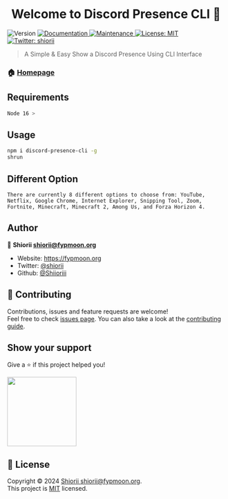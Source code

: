 <h1 align="center">Welcome to Discord Presence CLI 👋</h1>
<p>
  <img alt="Version" src="https://img.shields.io/badge/version-1.0.0-blue.svg?cacheSeconds=2592000" />
  <a href="https://github.com/Shiioriii/DiscordRichPresenceCLI#readme" target="_blank">
    <img alt="Documentation" src="https://img.shields.io/badge/documentation-yes-brightgreen.svg" />
  </a>
  <a href="https://github.com/Shiioriii/DiscordRichPresenceCLI/graphs/commit-activity" target="_blank">
    <img alt="Maintenance" src="https://img.shields.io/badge/Maintained%3F-yes-green.svg" />
  </a>
  <a href="https://github.com/Shiioriii/DiscordRichPresenceCLI/blob/main/LICENSE" target="_blank">
    <img alt="License: MIT" src="https://img.shields.io/github/license/Shiioriii/Discord-Presence-CLI" />
  </a>
  <a href="https://twitter.com/shiorii" target="_blank">
    <img alt="Twitter: shiorii" src="https://img.shields.io/twitter/follow/shiorii.svg?style=social" />
  </a>
</p>

> A Simple & Easy Show a Discord Presence Using CLI Interface

### 🏠 [Homepage](https://github.com/Shiioriii/DiscordRichPresenceCLI#readme)

## Requirements

```sh
Node 16 >
```

## Usage

```sh
npm i discord-presence-cli -g
shrun
```
## Different Option
```
There are currently 8 different options to choose from: YouTube, Netflix, Google Chrome, Internet Explorer, Snipping Tool, Zoom, Fortnite, Minecraft, Minecraft 2, Among Us, and Forza Horizon 4.
```

## Author

👤 **Shiorii <shiorii@fypmoon.org>**

* Website: https://fypmoon.org
* Twitter: [@shiorii](https://twitter.com/shiorii)
* Github: [@Shiioriii](https://github.com/Shiioriii)

## 🤝 Contributing

Contributions, issues and feature requests are welcome!<br />Feel free to check [issues page](https://github.com/Shiioriii/DiscordRichPresenceCLI/issues). You can also take a look at the [contributing guide](https://github.com/Shiioriii/DiscordRichPresenceCLI/blob/master/CONTRIBUTING.md).

## Show your support

Give a ⭐️ if this project helped you!

<a href="https://www.patreon.com/shiorii">
  <img src="https://c5.patreon.com/external/logo/become_a_patron_button@2x.png" width="160">
</a>

## 📝 License

Copyright © 2024 [Shiorii <shiorii@fypmoon.org>](https://github.com/Shiioriii).<br />
This project is [MIT](https://github.com/Shiioriii/DiscordRichPresenceCLI/blob/main/LICENSE) licensed.